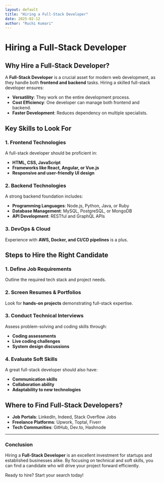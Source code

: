 ```yaml
---
layout: default
title: "Hiring a Full-Stack Developer"
date: 2025-02-12
author: "Ruchi Kumari"
---
```


# Hiring a Full-Stack Developer

## Why Hire a Full-Stack Developer?

A **Full-Stack Developer** is a crucial asset for modern web development, as they handle both **frontend and backend** tasks. Hiring a skilled full-stack developer ensures:

- **Versatility**: They work on the entire development process.
- **Cost Efficiency**: One developer can manage both frontend and backend.
- **Faster Development**: Reduces dependency on multiple specialists.

## Key Skills to Look For

### 1. Frontend Technologies

A full-stack developer should be proficient in:

- **HTML, CSS, JavaScript**
- **Frameworks like React, Angular, or Vue.js**
- **Responsive and user-friendly UI design**

### 2. Backend Technologies

A strong backend foundation includes:

- **Programming Languages**: Node.js, Python, Java, or Ruby
- **Database Management**: MySQL, PostgreSQL, or MongoDB
- **API Development**: RESTful and GraphQL APIs

### 3. DevOps & Cloud

Experience with **AWS, Docker, and CI/CD pipelines** is a plus.

## Steps to Hire the Right Candidate

### 1. Define Job Requirements

Outline the required tech stack and project needs.

### 2. Screen Resumes & Portfolios

Look for **hands-on projects** demonstrating full-stack expertise.

### 3. Conduct Technical Interviews

Assess problem-solving and coding skills through:

- **Coding assessments**
- **Live coding challenges**
- **System design discussions**

### 4. Evaluate Soft Skills

A great full-stack developer should also have:

- **Communication skills**
- **Collaboration ability**
- **Adaptability to new technologies**

## Where to Find Full-Stack Developers?

- **Job Portals**: LinkedIn, Indeed, Stack Overflow Jobs
- **Freelance Platforms**: Upwork, Toptal, Fiverr
- **Tech Communities**: GitHub, Dev.to, Hashnode

---

### Conclusion

Hiring a **Full-Stack Developer** is an excellent investment for startups and established businesses alike. By focusing on technical and soft skills, you can find a candidate who will drive your project forward efficiently.

Ready to hire? Start your search today!
